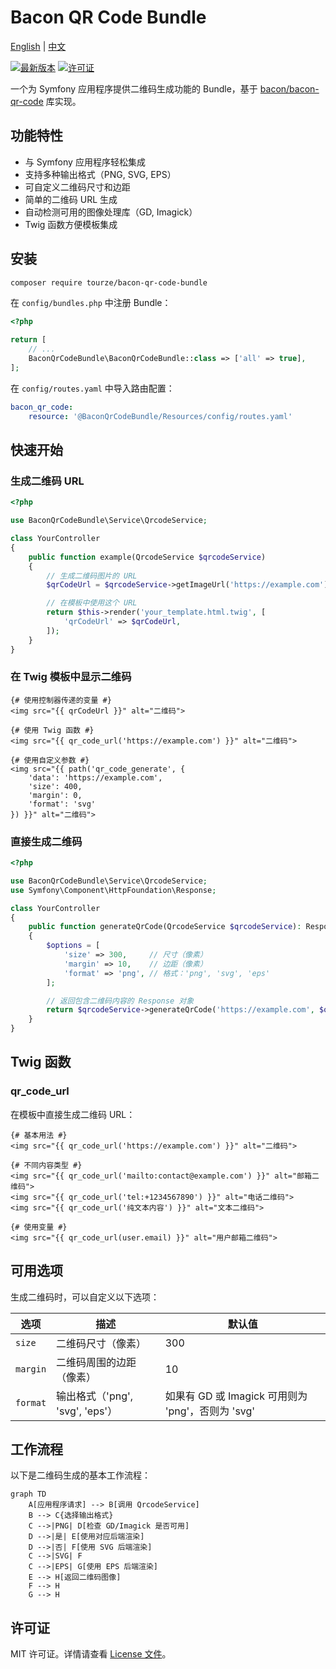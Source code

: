 # Bacon QR Code Bundle

[English](README.md) | [中文](README.zh-CN.md)

[![最新版本](https://img.shields.io/packagist/v/tourze/bacon-qr-code-bundle.svg?style=flat-square)](https://packagist.org/packages/tourze/bacon-qr-code-bundle)
[![许可证](https://img.shields.io/github/license/tourze/php-monorepo.svg?style=flat-square)](https://github.com/tourze/php-monorepo/blob/main/LICENSE)

一个为 Symfony 应用程序提供二维码生成功能的 Bundle，基于 [bacon/bacon-qr-code](https://github.com/Bacon/BaconQrCode) 库实现。

## 功能特性

- 与 Symfony 应用程序轻松集成
- 支持多种输出格式（PNG, SVG, EPS）
- 可自定义二维码尺寸和边距
- 简单的二维码 URL 生成
- 自动检测可用的图像处理库（GD, Imagick）
- Twig 函数方便模板集成

## 安装

```bash
composer require tourze/bacon-qr-code-bundle
```

在 `config/bundles.php` 中注册 Bundle：

```php
<?php

return [
    // ...
    BaconQrCodeBundle\BaconQrCodeBundle::class => ['all' => true],
];
```

在 `config/routes.yaml` 中导入路由配置：

```yaml
bacon_qr_code:
    resource: '@BaconQrCodeBundle/Resources/config/routes.yaml'
```

## 快速开始

### 生成二维码 URL

```php
<?php

use BaconQrCodeBundle\Service\QrcodeService;

class YourController
{
    public function example(QrcodeService $qrcodeService)
    {
        // 生成二维码图片的 URL
        $qrCodeUrl = $qrcodeService->getImageUrl('https://example.com');

        // 在模板中使用这个 URL
        return $this->render('your_template.html.twig', [
            'qrCodeUrl' => $qrCodeUrl,
        ]);
    }
}
```

### 在 Twig 模板中显示二维码

```twig
{# 使用控制器传递的变量 #}
<img src="{{ qrCodeUrl }}" alt="二维码">

{# 使用 Twig 函数 #}
<img src="{{ qr_code_url('https://example.com') }}" alt="二维码">

{# 使用自定义参数 #}
<img src="{{ path('qr_code_generate', {
    'data': 'https://example.com',
    'size': 400,
    'margin': 0,
    'format': 'svg'
}) }}" alt="二维码">
```

### 直接生成二维码

```php
<?php

use BaconQrCodeBundle\Service\QrcodeService;
use Symfony\Component\HttpFoundation\Response;

class YourController
{
    public function generateQrCode(QrcodeService $qrcodeService): Response
    {
        $options = [
            'size' => 300,     // 尺寸（像素）
            'margin' => 10,    // 边距（像素）
            'format' => 'png', // 格式：'png', 'svg', 'eps'
        ];

        // 返回包含二维码内容的 Response 对象
        return $qrcodeService->generateQrCode('https://example.com', $options);
    }
}
```

## Twig 函数

### qr_code_url

在模板中直接生成二维码 URL：

```twig
{# 基本用法 #}
<img src="{{ qr_code_url('https://example.com') }}" alt="二维码">

{# 不同内容类型 #}
<img src="{{ qr_code_url('mailto:contact@example.com') }}" alt="邮箱二维码">
<img src="{{ qr_code_url('tel:+1234567890') }}" alt="电话二维码">
<img src="{{ qr_code_url('纯文本内容') }}" alt="文本二维码">

{# 使用变量 #}
<img src="{{ qr_code_url(user.email) }}" alt="用户邮箱二维码">
```

## 可用选项

生成二维码时，可以自定义以下选项：

| 选项      | 描述                                    | 默认值                                    |
|----------|----------------------------------------|------------------------------------------|
| `size`   | 二维码尺寸（像素）                         | 300                                      |
| `margin` | 二维码周围的边距（像素）                    | 10                                       |
| `format` | 输出格式（'png', 'svg', 'eps'）          | 如果有 GD 或 Imagick 可用则为 'png'，否则为 'svg' |

## 工作流程

以下是二维码生成的基本工作流程：

```mermaid
graph TD
    A[应用程序请求] --> B[调用 QrcodeService]
    B --> C{选择输出格式}
    C -->|PNG| D[检查 GD/Imagick 是否可用]
    D -->|是| E[使用对应后端渲染]
    D -->|否| F[使用 SVG 后端渲染]
    C -->|SVG| F
    C -->|EPS| G[使用 EPS 后端渲染]
    E --> H[返回二维码图像]
    F --> H
    G --> H
```

## 许可证

MIT 许可证。详情请查看 [License 文件](LICENSE)。
